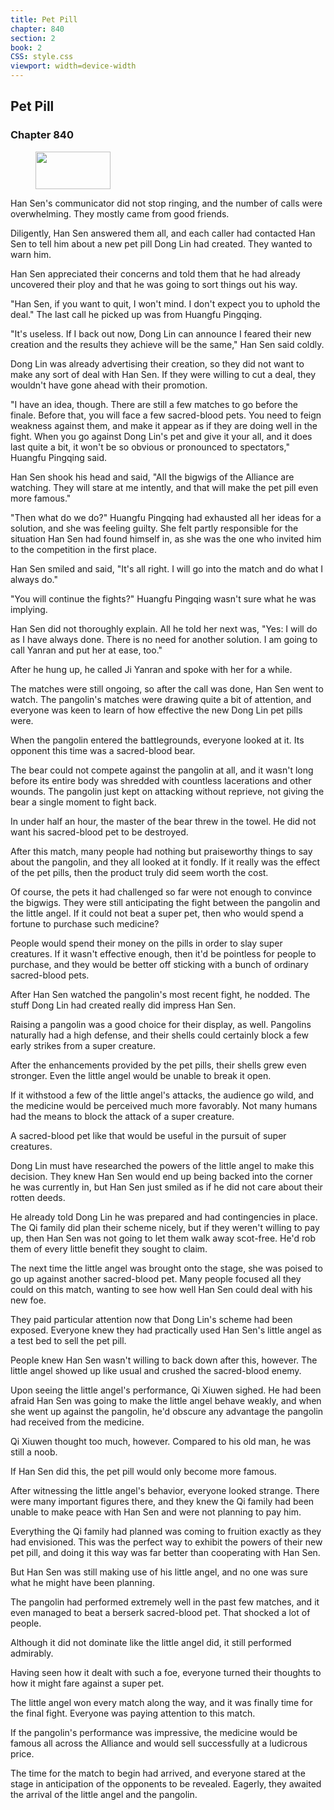 ```yaml
---
title: Pet Pill
chapter: 840
section: 2
book: 2
CSS: style.css
viewport: width=device-width
---
```


## Pet Pill

### Chapter 840

<figure>
	<img src="../Images/gem.gif" alt="" id="gem" width="120" height="60" />
</figure>

Han Sen's communicator did not stop ringing, and the number of calls were overwhelming. They mostly came from good friends.

Diligently, Han Sen answered them all, and each caller had contacted Han Sen to tell him about a new pet pill Dong Lin had created. They wanted to warn him.

Han Sen appreciated their concerns and told them that he had already uncovered their ploy and that he was going to sort things out his way.

"Han Sen, if you want to quit, I won't mind. I don't expect you to uphold the deal." The last call he picked up was from Huangfu Pingqing.

"It's useless. If I back out now, Dong Lin can announce I feared their new creation and the results they achieve will be the same," Han Sen said coldly.

Dong Lin was already advertising their creation, so they did not want to make any sort of deal with Han Sen. If they were willing to cut a deal, they wouldn't have gone ahead with their promotion.

"I have an idea, though. There are still a few matches to go before the finale. Before that, you will face a few sacred-blood pets. You need to feign weakness against them, and make it appear as if they are doing well in the fight. When you go against Dong Lin's pet and give it your all, and it does last quite a bit, it won't be so obvious or pronounced to spectators," Huangfu Pingqing said.

Han Sen shook his head and said, "All the bigwigs of the Alliance are watching. They will stare at me intently, and that will make the pet pill even more famous."

"Then what do we do?" Huangfu Pingqing had exhausted all her ideas for a solution, and she was feeling guilty. She felt partly responsible for the situation Han Sen had found himself in, as she was the one who invited him to the competition in the first place.

Han Sen smiled and said, "It's all right. I will go into the match and do what I always do."

"You will continue the fights?" Huangfu Pingqing wasn't sure what he was implying.

Han Sen did not thoroughly explain. All he told her next was, "Yes: I will do as I have always done. There is no need for another solution. I am going to call Yanran and put her at ease, too."

After he hung up, he called Ji Yanran and spoke with her for a while.

The matches were still ongoing, so after the call was done, Han Sen went to watch. The pangolin's matches were drawing quite a bit of attention, and everyone was keen to learn of how effective the new Dong Lin pet pills were.

When the pangolin entered the battlegrounds, everyone looked at it. Its opponent this time was a sacred-blood bear.

The bear could not compete against the pangolin at all, and it wasn't long before its entire body was shredded with countless lacerations and other wounds. The pangolin just kept on attacking without reprieve, not giving the bear a single moment to fight back.

In under half an hour, the master of the bear threw in the towel. He did not want his sacred-blood pet to be destroyed.

After this match, many people had nothing but praiseworthy things to say about the pangolin, and they all looked at it fondly. If it really was the effect of the pet pills, then the product truly did seem worth the cost.

Of course, the pets it had challenged so far were not enough to convince the bigwigs. They were still anticipating the fight between the pangolin and the little angel. If it could not beat a super pet, then who would spend a fortune to purchase such medicine?

People would spend their money on the pills in order to slay super creatures. If it wasn't effective enough, then it'd be pointless for people to purchase, and they would be better off sticking with a bunch of ordinary sacred-blood pets.

After Han Sen watched the pangolin's most recent fight, he nodded. The stuff Dong Lin had created really did impress Han Sen.

Raising a pangolin was a good choice for their display, as well. Pangolins naturally had a high defense, and their shells could certainly block a few early strikes from a super creature.

After the enhancements provided by the pet pills, their shells grew even stronger. Even the little angel would be unable to break it open.

If it withstood a few of the little angel's attacks, the audience go wild, and the medicine would be perceived much more favorably. Not many humans had the means to block the attack of a super creature.

A sacred-blood pet like that would be useful in the pursuit of super creatures.

Dong Lin must have researched the powers of the little angel to make this decision. They knew Han Sen would end up being backed into the corner he was currently in, but Han Sen just smiled as if he did not care about their rotten deeds.

He already told Dong Lin he was prepared and had contingencies in place. The Qi family did plan their scheme nicely, but if they weren't willing to pay up, then Han Sen was not going to let them walk away scot-free. He'd rob them of every little benefit they sought to claim.

The next time the little angel was brought onto the stage, she was poised to go up against another sacred-blood pet. Many people focused all they could on this match, wanting to see how well Han Sen could deal with his new foe.

They paid particular attention now that Dong Lin's scheme had been exposed. Everyone knew they had practically used Han Sen's little angel as a test bed to sell the pet pill.

People knew Han Sen wasn't willing to back down after this, however. The little angel showed up like usual and crushed the sacred-blood enemy.

Upon seeing the little angel's performance, Qi Xiuwen sighed. He had been afraid Han Sen was going to make the little angel behave weakly, and when she went up against the pangolin, he'd obscure any advantage the pangolin had received from the medicine.

Qi Xiuwen thought too much, however. Compared to his old man, he was still a noob.

If Han Sen did this, the pet pill would only become more famous.

After witnessing the little angel's behavior, everyone looked strange. There were many important figures there, and they knew the Qi family had been unable to make peace with Han Sen and were not planning to pay him.

Everything the Qi family had planned was coming to fruition exactly as they had envisioned. This was the perfect way to exhibit the powers of their new pet pill, and doing it this way was far better than cooperating with Han Sen.

But Han Sen was still making use of his little angel, and no one was sure what he might have been planning.

The pangolin had performed extremely well in the past few matches, and it even managed to beat a berserk sacred-blood pet. That shocked a lot of people.

Although it did not dominate like the little angel did, it still performed admirably.

Having seen how it dealt with such a foe, everyone turned their thoughts to how it might fare against a super pet.

The little angel won every match along the way, and it was finally time for the final fight. Everyone was paying attention to this match.

If the pangolin's performance was impressive, the medicine would be famous all across the Alliance and would sell successfully at a ludicrous price.

The time for the match to begin had arrived, and everyone stared at the stage in anticipation of the opponents to be revealed. Eagerly, they awaited the arrival of the little angel and the pangolin.
